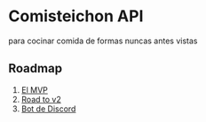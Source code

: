 # Comisteichon API

para cocinar comida de formas nuncas antes vistas

## Roadmap
1. [El MVP](https://github.com/YuntasTeam/comisteichon-api/issues?q=is%3Aissue%20state%3Aopen%20milestone%3A%22El%20MVP%22)
2. [Road to v2](https://github.com/YuntasTeam/comisteichon-api/issues?q=is%3Aissue%20state%3Aopen%20milestone%3A%22Road%20to%20v2%22)
3. [Bot de Discord](https://github.com/YuntasTeam/comisteichon-api/issues?q=is%3Aissue%20state%3Aopen%20milestone%3A%22Bot%20de%20discord%22)
